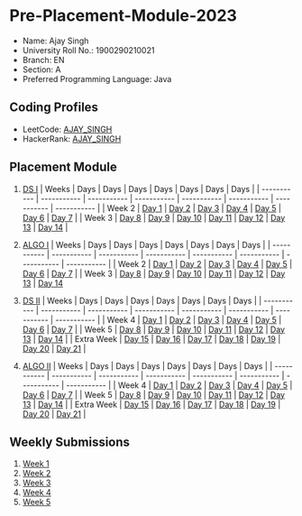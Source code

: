 # Pre-Placement-Module-2023

- Name: Ajay Singh
- University Roll No.: 1900290210021
- Branch: EN
- Section: A
- Preferred Programming Language: Java

## Coding Profiles
- LeetCode: [AJAY_SINGH](https://leetcode.com/ajay1923en1048/)
- HackerRank: [AJAY_SINGH](https://www.hackerrank.com/ajay_1923en1048)

## Placement Module
1. [DS I](https://github.com/ajaysingh021/Pre-Placement-Module-2023/tree/main/DS%20I)
    | Weeks | Days | Days | Days | Days | Days | Days | Days |
    | ----------- | ----------- | ----------- | ----------- | ----------- | ----------- | ----------- | ----------- | 
    | Week 2 | [Day 1](https://github.com/ajaysingh021/Pre-Placement-Module-2023/tree/main/DS%20I/Day%201) | [Day 2](https://github.com/ajaysingh021/Pre-Placement-Module-2023/tree/main/DS%20I/Day%202) | [Day 3](https://github.com/ajaysingh021/Pre-Placement-Module-2023/tree/main/DS%20I/Day%203) | [Day 4](https://github.com/ajaysingh021/Pre-Placement-Module-2023/tree/main/DS%20I/Day%204) | [Day 5](https://github.com/ajaysingh021/Pre-Placement-Module-2023/tree/main/DS%20I/Day%205) | [Day 6](https://github.com/ajaysingh021/Pre-Placement-Module-2023/tree/main/DS%20I/Day%206) | [Day 7](https://github.com/ajaysingh021/Pre-Placement-Module-2023/tree/main/DS%20I/Day%207) |
    | Week 3 | [Day 8](https://github.com/ajaysingh021/Pre-Placement-Module-2023/tree/main/DS%20I/Day%208) | [Day 9](https://github.com/ajaysingh021/Pre-Placement-Module-2023/tree/main/DS%20I/Day%209) | [Day 10](https://github.com/ajaysingh021/Pre-Placement-Module-2023/tree/main/DS%20I/Day%2010) | [Day 11](https://github.com/ajaysingh021/Pre-Placement-Module-2023/tree/main/DS%20I/Day%2011) | [Day 12](https://github.com/ajaysingh021/Pre-Placement-Module-2023/tree/main/DS%20I/Day%2012) | [Day 13](https://github.com/ajaysingh021/Pre-Placement-Module-2023/tree/main/DS%20I/Day%2013) | [Day 14](https://github.com/ajaysingh021/Pre-Placement-Module-2023/tree/main/DS%20I/Day%2014) |
    
2. [ALGO I](https://github.com/ajaysingh021/Pre-Placement-Module-2023/tree/main/ALGO%20I)
    | Weeks | Days | Days | Days | Days | Days | Days | Days |
    | ----------- | ----------- | ----------- | ----------- | ----------- | ----------- | ----------- | ----------- |
    | Week 2 | [Day 1](https://github.com/ajaysingh021/Pre-Placement-Module-2023/tree/main/ALGO%20I/Day%201) | [Day 2](https://github.com/ajaysingh021/Pre-Placement-Module-2023/tree/main/ALGO%20I/Day%202) | [Day 3](https://github.com/ajaysingh021/Pre-Placement-Module-2023/tree/main/ALGO%20I/Day%203) | [Day 4](https://github.com/ajaysingh021/Pre-Placement-Module-2023/tree/main/ALGO%20I/Day%204) | [Day 5](https://github.com/ajaysingh021/Pre-Placement-Module-2023/tree/main/ALGO%20I/Day%205) | [Day 6](https://github.com/ajaysingh021/Pre-Placement-Module-2023/tree/main/ALGO%20I/Day%206) | [Day 7](https://github.com/ajaysingh021/Pre-Placement-Module-2023/tree/main/ALGO%20I/Day%207) |
    | Week 3 | [Day 8](https://github.com/ajaysingh021/Pre-Placement-Module-2023/tree/main/ALGO%20I/Day%208) | [Day 9](https://github.com/ajaysingh021/Pre-Placement-Module-2023/tree/main/ALGO%20I/Day%209) | [Day 10](https://github.com/ajaysingh021/Pre-Placement-Module-2023/tree/main/ALGO%20I/Day%2010) | [Day 11](https://github.com/ajaysingh021/Pre-Placement-Module-2023/tree/main/ALGO%20I/Day%2011) | [Day 12](https://github.com/ajaysingh021/Pre-Placement-Module-2023/tree/main/ALGO%20I/Day%2012) | [Day 13](https://github.com/ajaysingh021/Pre-Placement-Module-2023/tree/main/ALGO%20I/Day%2013) | [Day 14](https://github.com/ajaysingh021/Pre-Placement-Module-2023/tree/main/ALGO%20I/Day%2014)  
    
3. [DS II](https://github.com/ajaysingh021/Pre-Placement-Module-2023/tree/main/DS%20II)
    | Weeks | Days | Days | Days | Days | Days | Days | Days |
    | ----------- | ----------- | ----------- | ----------- | ----------- | ----------- | ----------- | ----------- |
    | Week 4 | [Day 1](https://github.com/ajaysingh021/Pre-Placement-Module-2023/tree/main/DS%20II/Day%201) | [Day 2](https://github.com/ajaysingh021/Pre-Placement-Module-2023/tree/main/DS%20II/Day%202) | [Day 3](https://github.com/ajaysingh021/Pre-Placement-Module-2023/tree/main/DS%20II/Day%203) | [Day 4](https://github.com/ajaysingh021/Pre-Placement-Module-2023/tree/main/DS%20II/Day%204) | [Day 5](https://github.com/ajaysingh021/Pre-Placement-Module-2023/tree/main/DS%20II/Day%205) | [Day 6](https://github.com/ajaysingh021/Pre-Placement-Module-2023/tree/main/DS%20II/Day%206) | [Day 7](https://github.com/ajaysingh021/Pre-Placement-Module-2023/tree/main/DS%20II/Day%207) | 
    | Week 5 | [Day 8](https://github.com/ajaysingh021/Pre-Placement-Module-2023/tree/main/DS%20II/Day%208) | [Day 9](https://github.com/ajaysingh021/Pre-Placement-Module-2023/tree/main/DS%20II/Day%209) | [Day 10](https://github.com/ajaysingh021/Pre-Placement-Module-2023/tree/main/DS%20II/Day%2010) | [Day 11](https://github.com/ajaysingh021/Pre-Placement-Module-2023/tree/main/DS%20II/Day%2011) | [Day 12](https://github.com/ajaysingh021/Pre-Placement-Module-2023/tree/main/DS%20II/Day%2012) | [Day 13](https://github.com/ajaysingh021/Pre-Placement-Module-2023/tree/main/DS%20II/Day%2013) | [Day 14](https://github.com/ajaysingh021/Pre-Placement-Module-2023/tree/main/DS%20II/Day%2014) |
    | Extra Week | [Day 15](https://github.com/ajaysingh021/Pre-Placement-Module-2023/tree/main/DS%20II/Day%2015) | [Day 16](https://github.com/ajaysingh021/Pre-Placement-Module-2023/tree/main/DS%20II/Day%2016) | [Day 17](https://github.com/ajaysingh021/Pre-Placement-Module-2023/tree/main/DS%20II/Day%2017) | [Day 18](https://github.com/ajaysingh021/Pre-Placement-Module-2023/tree/main/DS%20II/Day%2018) | [Day 19](https://github.com/ajaysingh021/Pre-Placement-Module-2023/tree/main/DS%20II/Day%2019) | [Day 20](https://github.com/ajaysingh021/Pre-Placement-Module-2023/tree/main/DS%20II/Day%2020) | [Day 21](https://github.com/ajaysingh021/Pre-Placement-Module-2023/tree/main/DS%20II/Day%2021) |
    
4. [ALGO II](https://github.com/ajaysingh021/Pre-Placement-Module-2023/tree/main/ALGO%20II)
    | Weeks | Days | Days | Days | Days | Days | Days | Days |
    | ----------- | ----------- | ----------- | ----------- | ----------- | ----------- | ----------- | ----------- |
    | Week 4 | [Day 1](https://github.com/ajaysingh021/Pre-Placement-Module-2023/tree/main/ALGO%20II/Day%201) | [Day 2](https://github.com/ajaysingh021/Pre-Placement-Module-2023/tree/main/ALGO%20II/Day%202) | [Day 3](https://github.com/ajaysingh021/Pre-Placement-Module-2023/tree/main/ALGO%20II/Day%203) | [Day 4](https://github.com/ajaysingh021/Pre-Placement-Module-2023/tree/main/ALGO%20II/Day%204) | [Day 5](https://github.com/ajaysingh021/Pre-Placement-Module-2023/tree/main/ALGO%20II/Day%205) | [Day 6](https://github.com/ajaysingh021/Pre-Placement-Module-2023/tree/main/ALGO%20II/Day%206) | [Day 7](https://github.com/ajaysingh021/Pre-Placement-Module-2023/tree/main/ALGO%20II/Day%207) |
    | Week 5 | [Day 8](https://github.com/ajaysingh021/Pre-Placement-Module-2023/tree/main/ALGO%20II/Day%208) | [Day 9](https://github.com/ajaysingh021/Pre-Placement-Module-2023/tree/main/ALGO%20II/Day%209) | [Day 10](https://github.com/ajaysingh021/Pre-Placement-Module-2023/tree/main/ALGO%20II/Day%2010) | [Day 11](https://github.com/ajaysingh021/Pre-Placement-Module-2023/tree/main/ALGO%20II/Day%2011) | [Day 12](https://github.com/ajaysingh021/Pre-Placement-Module-2023/tree/main/ALGO%20II/Day%2012) | [Day 13](https://github.com/ajaysingh021/Pre-Placement-Module-2023/tree/main/ALGO%20II/Day%2013) | [Day 14](https://github.com/ajaysingh021/Pre-Placement-Module-2023/tree/main/ALGO%20II/Day%2014) |
    | Extra Week | [Day 15](https://github.com/ajaysingh021/Pre-Placement-Module-2023/tree/main/ALGO%20II/Day%2015) | [Day 16](https://github.com/ajaysingh021/Pre-Placement-Module-2023/tree/main/ALGO%20II/Day%2016) | [Day 17](https://github.com/ajaysingh021/Pre-Placement-Module-2023/tree/main/ALGO%20II/Day%2017) | [Day 18](https://github.com/ajaysingh021/Pre-Placement-Module-2023/tree/main/ALGO%20II/Day%2018) | [Day 19](https://github.com/ajaysingh021/Pre-Placement-Module-2023/tree/main/ALGO%20II/Day%2019) | [Day 20](https://github.com/ajaysingh021/Pre-Placement-Module-2023/tree/main/ALGO%20II/Day%2020) | [Day 21](https://github.com/ajaysingh021/Pre-Placement-Module-2023/tree/main/ALGO%20II/Day%2021) |

## Weekly Submissions
1. [Week 1](https://github.com/ajaysingh021/Pre-Placement-Module-2023/tree/main/Weekly%20Submissions/Week%201)
2. [Week 2](https://github.com/ajaysingh021/Pre-Placement-Module-2023/tree/main/Weekly%20Submissions/Week%202)
3. [Week 3](https://github.com/ajaysingh021/Pre-Placement-Module-2023/tree/main/Weekly%20Submissions/Week%203)
4. [Week 4](https://github.com/ajaysingh021/Pre-Placement-Module-2023/tree/main/Weekly%20Submissions/Week%204)
5. [Week 5](https://github.com/ajaysingh021/Pre-Placement-Module-2023/tree/main/Weekly%20Submissions/Week%205)
